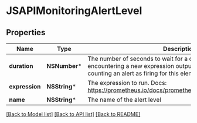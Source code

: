 # JSAPIMonitoringAlertLevel

## Properties
Name | Type | Description | Notes
------------ | ------------- | ------------- | -------------
**duration** | **NSNumber*** | The number of seconds to wait for a certain duration between first encountering a new expression output vector element and counting an alert as firing for this element. | 
**expression** | **NSString*** | The expression to run. Docs: https://prometheus.io/docs/prometheus/latest/querying/functions/ | 
**name** | **NSString*** | The name of the alert level | 

[[Back to Model list]](../README.md#documentation-for-models) [[Back to API list]](../README.md#documentation-for-api-endpoints) [[Back to README]](../README.md)


